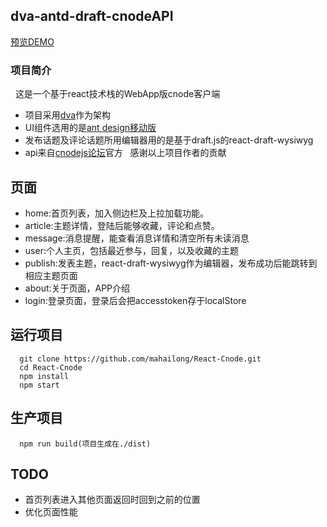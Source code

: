 ## dva-antd-draft-cnodeAPI
[预览DEMO](https://mahailong.github.io/React-Cnode/dist) 
 
 
### 项目简介
 
这是一个基于react技术栈的WebApp版cnode客户端

- 项目采用[dva](https://github.com/dvajs/dva/blob/master/README_zh-CN.md)作为架构
- UI组件选用的是[ant design移动版](https://mobile.ant.design/index-cn)
- 发布话题及评论话题所用编辑器用的是基于draft.js的react-draft-wysiwyg
- api来自[cnodejs论坛](https://cnodejs.org/)官方
 
 感谢以上项目作者的贡献


## 页面
- home:首页列表，加入侧边栏及上拉加载功能。
- article:主题详情，登陆后能够收藏，评论和点赞。
- message:消息提醒，能查看消息详情和清空所有未读消息
- user:个人主页，包括最近参与，回复，以及收藏的主题
- publish:发表主题，react-draft-wysiwyg作为编辑器，发布成功后能跳转到相应主题页面
- about:关于页面，APP介绍
- login:登录页面，登录后会把accesstoken存于localStore


## 运行项目
```
  git clone https://github.com/mahailong/React-Cnode.git
  cd React-Cnode
  npm install
  npm start
```


## 生产项目
```
  npm run build(项目生成在./dist)
```


## TODO
- 首页列表进入其他页面返回时回到之前的位置
- 优化页面性能

